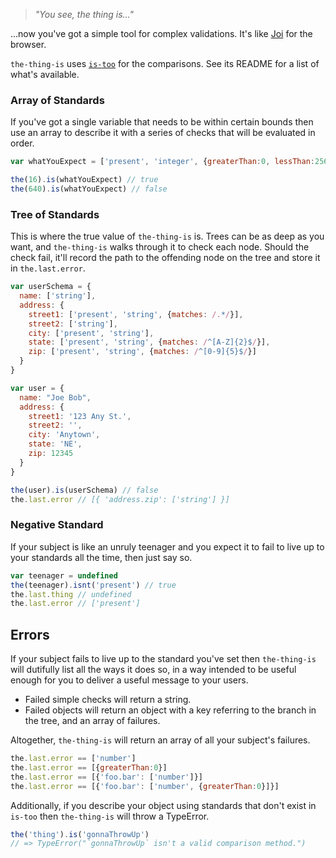 > _"You see, the thing is..."_

...now you've got a simple tool for complex validations. It's like [Joi](https://github.com/hapijs/joi) for the browser.

`the-thing-is` uses [`is-too`](https://github.com/LoudBit/is-too) for the comparisons. See its README for a list of what's available.


### Array of Standards

If you've got a single variable that needs to be within certain bounds then use an array to describe it with a series of checks that will be evaluated in order.

``` javascript
var whatYouExpect = ['present', 'integer', {greaterThan:0, lessThan:256}]

the(16).is(whatYouExpect) // true
the(640).is(whatYouExpect) // false
```

### Tree of Standards

This is where the true value of `the-thing-is` is. Trees can be as deep as you want, and `the-thing-is` walks through it to check each node.
Should the check fail, it'll record the path to the offending node on the tree and store it in `the.last.error`.

``` javascript
var userSchema = {
  name: ['string'],
  address: {
    street1: ['present', 'string', {matches: /.*/}],
    street2: ['string'],
    city: ['present', 'string'],
    state: ['present', 'string', {matches: /^[A-Z]{2}$/}],
    zip: ['present', 'string', {matches: /^[0-9]{5}$/}]
  }
}

var user = {
  name: "Joe Bob",
  address: {
    street1: '123 Any St.',
    street2: '',
    city: 'Anytown',
    state: 'NE',
    zip: 12345
  }
}

the(user).is(userSchema) // false
the.last.error // [{ 'address.zip': ['string'] }]
```


### Negative Standard

If your subject is like an unruly teenager and you expect it to fail to live up to your standards all the time, then just say so.

``` javascript
var teenager = undefined
the(teenager).isnt('present') // true
the.last.thing // undefined
the.last.error // ['present']
```


## Errors

If your subject fails to live up to the standard you've set then `the-thing-is` will dutifully list all the ways it does so, in a way intended to be useful enough for you to deliver a useful message to your users.

- Failed simple checks will return a string.
- Failed objects will return an object with a key referring to the branch in the tree, and an array of failures.

Altogether, `the-thing-is` will return an array of all your subject's failures.


``` javascript
the.last.error == ['number']
the.last.error == [{greaterThan:0}]
the.last.error == [{'foo.bar': ['number']}]
the.last.error == [{'foo.bar': ['number', {greaterThan:0}]}]
```

Additionally, if you describe your object using standards that don't exist in `is-too` then `the-thing-is` will throw a TypeError.

``` javascript
the('thing').is('gonnaThrowUp')
// => TypeError("`gonnaThrowUp` isn't a valid comparison method.")
```


